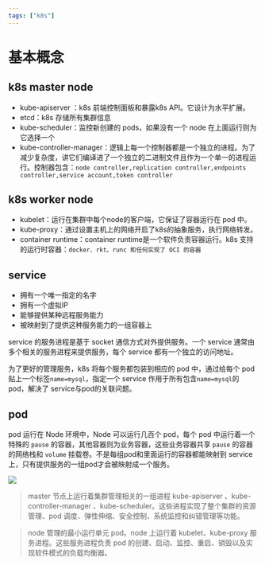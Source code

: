```yaml
---
tags: ["k8s"]
---
```

# 基本概念
## k8s master node
- kube-apiserver ：k8s 前端控制面板和暴露k8s API。它设计为水平扩展。
- etcd：k8s 存储所有集群信息
- kube-scheduler：监控新创建的 pods，如果没有一个 node 在上面运行则为它选择一个
- kube-controller-manager：逻辑上每一个控制器都是一个独立的进程。为了减少复杂度，讲它们编译进了一个独立的二进制文件且作为一个单一的进程运行。控制器包含：`node controller,replication controller,endpoints controller,service account,token controller`

## k8s worker node
- kubelet：运行在集群中每个node的客户端，它保证了容器运行在 pod 中。
- kube-proxy：通过设置主机上的网络开启了k8s的抽象服务，执行网络转发。
- container runtime：container runtime是一个软件负责容器运行。k8s 支持的运行时容器：`docker、rkt、runc 和任何实现了 OCI 的容器`
## service
- 拥有一个唯一指定的名字
- 拥有一个虚拟IP
- 能够提供某种远程服务能力
- 被映射到了提供这种服务能力的一组容器上

service 的服务进程是基于 socket 通信方式对外提供服务。一个 service 通常由多个相关的服务进程来提供服务，每个 service 都有一个独立的访问地址。

为了更好的管理服务，k8s 将每个服务都包装到相应的 pod 中，通过给每个 pod 贴上一个标签`name=mysql`，指定一个 service 作用于所有包含`name=mysql`的pod，解决了 service与pod的关联问题。

## pod 
pod 运行在 Node 环境中，Node 可以运行几百个 pod，每个 pod 中运行着一个特殊的 `pause` 的容器，其他容器则为业务容器，这些业务容器共享 `pause` 的容器的网络栈和 `volume` 挂载卷。不是每组pod和里面运行的容器都能映射到 service 上，只有提供服务的一组pod才会被映射成一个服务。

![](https://mxy-imgs.oss-cn-hangzhou.aliyuncs.com/imgs/20210612171005.png)

> master 节点上运行着集群管理相关的一组进程 kube-apiserver 、kube-controller-manager 、kube-scheduler。这些进程实现了整个集群的资源管理、pod 调度、弹性伸缩、安全控制、系统监控和纠错管理等功能。

> node 管理的最小运行单元 pod。node 上运行着 kubelet、kube-proxy 服务进程。这些服务进程负责 pod 的创建、启动、监控、重启、销毁以及实现软件模式的负载均衡器。